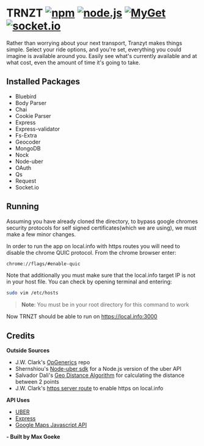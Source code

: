 # TRNZT [![npm](https://img.shields.io/npm/v/npm.svg)](https://github.com/4ked/TRNZT) [![node.js](https://img.shields.io/badge/node.js-v6.0.0-orange.svg)](https://github.com/4ked/TRNZT) [![MyGet](https://img.shields.io/myget/mongodb/v/MongoDB.Driver.Core.svg)](https://github.com/4ked/TRNZT) [![socket.io](https://img.shields.io/badge/socket.io-v1.7.3-green.svg)](https://github.com/4ked/TRNZT)

Rather than worrying about your next transport, Tranzyt makes things simple. Select your ride options, and you're set, everything you could imagine is available around you. Easily see what's currently available and at what cost, even the amount of time it's going to take.

Installed Packages
------------

- Bluebird
- Body Parser
- Chai
- Cookie Parser
- Express
- Express-validator
- Fs-Extra
- Geocoder
- MongoDB
- Nock
- Node-uber
- OAuth
- Qs
- Request
- Socket.io

Running
------------
Assuming you have already cloned the directory, to bypass google chromes security protocols for self signed certificates(which we are using), we must make a few minor changes. 

In order to run the app on local.info with https routes you will need to disable the chrome QUIC protocol. From the chrome browser enter:
```sh
chrome://flags/#enable-quic 
```
Note that additionally you must make sure that the local.info target IP is not in your host file. You can check by opening terminal and entering:
```sh
sudo vim /etc/hosts 
```
> **Note**: You must be in your root directory for this command to work

Now TRNZT should be able to run on https://local.info:3000

Credits
------------
**Outside Sources**
- J.W. Clark's [OpGenerics](https://github.com/JamesWClark/OpGenerics) repo
- Shernshiou's [Node-uber sdk](https://github.com/shernshiou/node-uber) for a Node.js version of the uber API
- Salvador Dali's [Geo Distance Algorithm](http://stackoverflow.com/users/1090562/salvador-dali) for calculating the distance between 2 points
- J.W. Clark's [https server route](https://github.com/JamesWClark/TC/blob/master/server.js) to enable https on local.info

**API Uses**
- [UBER](https://developer.uber.com/docs/riders/introduction)
- [Express](https://expressjs.com/en/4x/api.html)
- [Google Maps Javascript API](https://developers.google.com/maps/documentation/javascript/tutorial)


**- Built by Max Goeke**